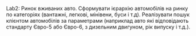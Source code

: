 Lab2:
Ринок вживаних авто. 
Сформувати ієрархію автомобілів на ринку по категоріях (вантажні, легкові, мінівени, буси і т.д).
Реалізувати пошук клієнтом автомобілів за параметрами (наприклад авто які відповідають стандарту Євро-5 або Євро-6, з дизельним двигуном, рік випуску і т.д.).
